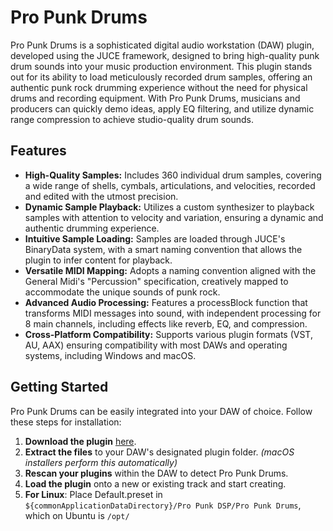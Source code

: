 # Pro Punk Drums

Pro Punk Drums is a sophisticated digital audio workstation (DAW) plugin, developed using the JUCE framework, designed to bring high-quality punk drum sounds into your music production environment. This plugin stands out for its ability to load meticulously recorded drum samples, offering an authentic punk rock drumming experience without the need for physical drums and recording equipment. With Pro Punk Drums, musicians and producers can quickly demo ideas, apply EQ filtering, and utilize dynamic range compression to achieve studio-quality drum sounds.

## Features

- **High-Quality Samples:** Includes 360 individual drum samples, covering a wide range of shells, cymbals, articulations, and velocities, recorded and edited with the utmost precision.
- **Dynamic Sample Playback:** Utilizes a custom synthesizer to playback samples with attention to velocity and variation, ensuring a dynamic and authentic drumming experience.
- **Intuitive Sample Loading:** Samples are loaded through JUCE's BinaryData system, with a smart naming convention that allows the plugin to infer content for playback.
- **Versatile MIDI Mapping:** Adopts a naming convention aligned with the General Midi's "Percussion" specification, creatively mapped to accommodate the unique sounds of punk rock.
- **Advanced Audio Processing:** Features a processBlock function that transforms MIDI messages into sound, with independent processing for 8 main channels, including effects like reverb, EQ, and compression.
- **Cross-Platform Compatibility:** Supports various plugin formats (VST, AU, AAX) ensuring compatibility with most DAWs and operating systems, including Windows and macOS.

## Getting Started

Pro Punk Drums can be easily integrated into your DAW of choice. Follow these steps for installation:

1. **Download the plugin** [here](https://www.propunkstudio.com/product/pro-punk-drums/).
2. **Extract the files** to your DAW's designated plugin folder. *(macOS installers perform this automatically)*
3. **Rescan your plugins** within the DAW to detect Pro Punk Drums.
4. **Load the plugin** onto a new or existing track and start creating.
5. **For Linux**: Place Default.preset in `${commonApplicationDataDirectory}/Pro Punk DSP/Pro Punk Drums`, which on Ubuntu is `/opt/`
